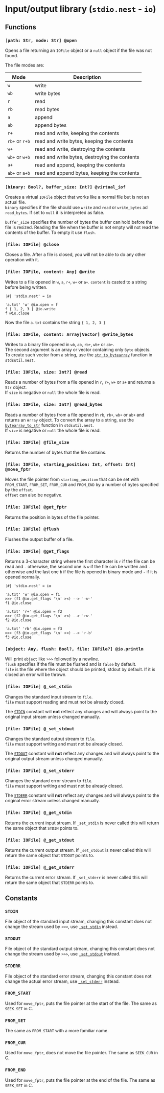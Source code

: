 # Input/output library (`stdio.nest` - `io`)

## Functions

### `[path: Str, mode: Str] @open`

Opens a file returning an `IOFile` object or a `null` object if the file was not
found.

The file modes are:

| Mode           | Description                                   |
| -------------- | --------------------------------------------- |
| `w`            | write                                         |
| `wb`           | write bytes                                   |
| `r`            | read                                          |
| `rb`           | read bytes                                    |
| `a`            | append                                        |
| `ab`           | append bytes                                  |
| `r+`           | read and write, keeping the contents          |
| `rb+` or `r+b` | read and write bytes, keeping the contents    |
| `w+`           | read and write, destroying the contents       |
| `wb+` or `w+b` | read and write bytes, destroying the contents |
| `a+`           | read and append, keeping the contents         |
| `ab+` or `a+b` | read and append bytes, keeping the contents   |

### `[binary: Bool?, buffer_size: Int?] @virtual_iof`

Creates a virtual `IOFile` object that works like a normal file but is not an
actual file.  
`binary` specifies if the file should use `write` and `read` or `write_bytes` ad
`read_bytes`. If set to `null` it is interpreted as false.

`buffer_size` specifies the number of bytes the buffer can hold before the file
is resized. Reading the file when the buffer is not empty will not read the
contents of the buffer. To empty it use `flush`.

### `[file: IOFile] @close`

Closes a file. After a file is closed, you will not be able to do any other
operation with it.

### `[file: IOFile, content: Any] @write`

Writes to a file opened in `w`, `a`, `r+`, `w+` or `a+`. `content` is casted
to a string before being written.

```text
|#| 'stdio.nest' = io

'a.txt' 'w' @io.open = f
f { 1, 2, 3 } @io.write
f @io.close
```

Now the file `a.txt` contains the string `{ 1, 2, 3 }`

### `[file: IOFile, content: Array|Vector] @write_bytes`

Writes to a binary file opened in `wb`, `ab`, `rb+`, `wb+` or `ab+`.  
The second argument is an array or vector containing only `Byte` objects.  
To create such vector from a string, use the
[`str_to_bytearray`](string_utilities_library.md#string-str-str_to_bytearray)
function in `stdsutil.nest`.

### `[file: IOFile, size: Int?] @read`

Reads a number of bytes from a file opened in `r`, `r+`, `w+` or `a+` and returns
a `Str` object.  
If `size` is negative or `null` the whole file is read.

### `[file: IOFile, size: Int?] @read_bytes`

Reads a number of bytes from a file opened in `rb`, `rb+`, `wb+` or `ab+` and
returns an `Array` object. To convert the array to a string, use the
[`bytearray_to_str`](string_utilities_library.md#sequence-arrayvector-bytearray_to_str)
function in `stdsutil.nest`.  
If `size` is negative or `null` the whole file is read.

### `[file: IOFile] @file_size`

Returns the number of bytes that the file contains.

### `[file: IOFile, starting_position: Int, offset: Int] @move_fptr`

Moves the file pointer from `starting_position` that can be set with
`FROM_START`, `FROM_SET`, `FROM_CUR` and `FROM_END` by a number of bytes
specified by the `offset`.  
`offset` can also be negative.

### `[file: IOFile] @get_fptr`

Returns the position in bytes of the file pointer.

### `[file: IOFile] @flush`

Flushes the output buffer of a file.

### `[file: IOFile] @get_flags`

Returns a 3-character string where the first character is `r` if the file can
be read and `-` otherwise, the second one is `w` if the file can be written and
`-` otherwise and the last one `b` if the file is opened in binary mode and
`-` if it is opened normally.

```text
|#| 'stdio.nest' = io

'a.txt' 'w' @io.open = f1
>>> (f1 @io.get_flags '\n' ><) --> '-w-'
f1 @io.close

'a.txt' 'r+' @io.open = f2
>>> (f2 @io.get_flags '\n' ><) --> 'rw-'
f2 @io.close

'a.txt' 'rb' @io.open = f3
>>> (f3 @io.get_flags '\n' ><) --> 'r-b'
f3 @io.close
```

### `[object: Any, flush: Bool?, file: IOFile?] @io.println`

Will print `object` like `>>>` followed by a newline.  
`flush` specifies if the file must be flushed and is `false` by default.  
`file` is the file where the object should be printed, stdout by default. If it
is closed an error will be thrown.

### `[file: IOFile] @_set_stdin`

Changes the standard input stream to `file`.  
`file` must support reading and must not be already closed.

The [`STDIN`](#stdin) constant will **not** reflect any changes and will always
point to the original input stream unless changed manually.

### `[file: IOFile] @_set_stdout`

Changes the standard output stream to `file`.  
`file` must support writing and must not be already closed.

The [`STDOUT`](#stdout) constant will **not** reflect any changes and will
always point to the original output stream unless changed manually.

### `[file: IOFile] @_set_stderr`

Changes the standard error stream to `file`.  
`file` must support writing and must not be already closed.

The [`STDERR`](#stderr) constant will **not** reflect any changes and will
always point to the original error stream unless changed manually.

### `[file: IOFile] @_get_stdin`

Returns the current input stream. If `_set_stdin` is never called this will
return the same object that `STDIN` points to.

### `[file: IOFile] @_get_stdout`

Returns the current output stream. If `_set_stdout` is never called this will
return the same object that `STDOUT` points to.

### `[file: IOFile] @_get_stderr`

Returns the current error stream. If `_set_stderr` is never called this will
return the same object that `STDERR` points to.

## Constants

### `STDIN`

File object of the standard input stream, changing this constant does not change
the stream used by `<<<`, use [`_set_stdin`](#file-iofile-_set_stdin) instead.

### `STDOUT`

File object of the standard output stream, changing this constant does not
change the stream used by `>>>`, use [`_set_stdout`](#file-iofile-_set_stdout)
instead.

### `STDERR`

File object of the standard error stream, changing this constant does not change
the actual error stream, use [`_set_stderr`](#file-iofile-_set_stderr) instead.

### `FROM_START`

Used for `move_fptr`, puts the file pointer at the start of the file. The same
as `SEEK_SET` in C.

### `FROM_SET`

The same as `FROM_START` with a more familiar name.

### `FROM_CUR`

Used for `move_fptr`, does not move the file pointer. The same as `SEEK_CUR` in
C.

### `FROM_END`

Used for `move_fptr`, puts the file pointer at the end of the file. The same as
`SEEK_SET` in C.
